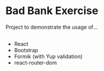 # Bad Bank Exercise

Project to demonstrate the usage of...
## 
* React
* Bootstrap
* Formik (with Yup validation)
* react-router-dom